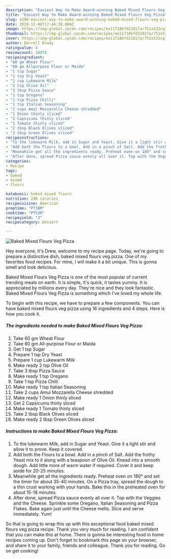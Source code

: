 ```yaml
---
description: "Easiest Way to Make Award-winning Baked Mixed Flours Veg Pizza"
title: "Easiest Way to Make Award-winning Baked Mixed Flours Veg Pizza"
slug: 4190-easiest-way-to-make-award-winning-baked-mixed-flours-veg-pizza
date: 2020-12-06T17:44:30.806Z
image: https://img-global.cpcdn.com/recipes/ee11718bfd21017a/751x532cq70/baked-mixed-flours-veg-pizza-recipe-main-photo.jpg
thumbnail: https://img-global.cpcdn.com/recipes/ee11718bfd21017a/751x532cq70/baked-mixed-flours-veg-pizza-recipe-main-photo.jpg
cover: https://img-global.cpcdn.com/recipes/ee11718bfd21017a/751x532cq70/baked-mixed-flours-veg-pizza-recipe-main-photo.jpg
author: Darrell Brady
ratingvalue: 4
reviewcount: 18078
recipeingredient:
- "60 gm Wheat Flour"
- "60 gm Allpurpose Flour or Maida"
- "1 tsp Sugar"
- "1 tsp Dry Yeast"
- "1 cup Lukewarm Milk"
- "2 tsp Olive Oil"
- "3 tbsp Pizza Sauce"
- "1 tsp Oregano"
- "1 tsp Pizza Chilli"
- "1 tsp Italian Seasoning"
- "2 cups Amul Mozzarella Cheese shredded"
- "1 Onion thinly sliced"
- "2 Capsicums thinly sliced"
- "1 Tomato thinly sliced"
- "2 tbsp Black Olives sliced"
- "2 tbsp Green Olives sliced"
recipeinstructions:
- "To the lukewarm Milk, add in Sugar and Yeast. Give it a light stir and allow it to prove. Keep it covered."
- "Add both the Flours to a bowl. Add in a pinch of Salt. Add the frothy Yeast mix to it along with a teaspoon of Olive Oil. Knead into a smooth dough. Add little more of warm water if required. Cover it and keep aside for 20-25 minutes."
- "Meanwhile get all the ingredients ready. Preheat oven on 180° and set the timer for about 35-40 minutes. On a Pizza tray, spread the dough to a thin crust working with your hands. Bake this in the preheated oven for about 15-18 minutes."
- "After done, spread Pizza sauce evenly all over it. Top with the Veggies and the Cheese. Sprinkle some Oregano, Italian Seasoning and Pizza Flakes. Bake again just until the Cheese melts. Slice and serve immediately. Yum!"
categories:
- Recipe
tags:
- baked
- mixed
- flours

katakunci: baked mixed flours 
nutrition: 240 calories
recipecuisine: American
preptime: "PT38M"
cooktime: "PT53M"
recipeyield: "3"
recipecategory: Dessert

---
```



![Baked Mixed Flours Veg Pizza](https://img-global.cpcdn.com/recipes/ee11718bfd21017a/751x532cq70/baked-mixed-flours-veg-pizza-recipe-main-photo.jpg)

Hey everyone, it's Drew, welcome to my recipe page. Today, we're going to prepare a distinctive dish, baked mixed flours veg pizza. One of my favorites food recipes. For mine, I will make it a bit unique. This is gonna smell and look delicious.

Baked Mixed Flours Veg Pizza is one of the most popular of current trending meals on earth. It is simple, it's quick, it tastes yummy. It is appreciated by millions every day. They're nice and they look fantastic. Baked Mixed Flours Veg Pizza is something which I've loved my whole life.




To begin with this recipe, we have to prepare a few components. You can have baked mixed flours veg pizza using 16 ingredients and 4 steps. Here is how you cook it.

<!--inarticleads1-->

##### The ingredients needed to make Baked Mixed Flours Veg Pizza:

1. Take 60 gm Wheat Flour
1. Take 60 gm All-purpose Flour or Maida
1. Get 1 tsp Sugar
1. Prepare 1 tsp Dry Yeast
1. Prepare 1 cup Lukewarm Milk
1. Make ready 2 tsp Olive Oil
1. Take 3 tbsp Pizza Sauce
1. Make ready 1 tsp Oregano
1. Take 1 tsp Pizza Chilli
1. Make ready 1 tsp Italian Seasoning
1. Take 2 cups Amul Mozzarella Cheese shredded
1. Make ready 1 Onion thinly sliced
1. Get 2 Capsicums thinly sliced
1. Make ready 1 Tomato thinly sliced
1. Take 2 tbsp Black Olives sliced
1. Make ready 2 tbsp Green Olives sliced




<!--inarticleads2-->

##### Instructions to make Baked Mixed Flours Veg Pizza:

1. To the lukewarm Milk, add in Sugar and Yeast. Give it a light stir and allow it to prove. Keep it covered.
1. Add both the Flours to a bowl. Add in a pinch of Salt. Add the frothy Yeast mix to it along with a teaspoon of Olive Oil. Knead into a smooth dough. Add little more of warm water if required. Cover it and keep aside for 20-25 minutes.
1. Meanwhile get all the ingredients ready. Preheat oven on 180° and set the timer for about 35-40 minutes. On a Pizza tray, spread the dough to a thin crust working with your hands. Bake this in the preheated oven for about 15-18 minutes.
1. After done, spread Pizza sauce evenly all over it. Top with the Veggies and the Cheese. Sprinkle some Oregano, Italian Seasoning and Pizza Flakes. Bake again just until the Cheese melts. Slice and serve immediately. Yum!




So that is going to wrap this up with this exceptional food baked mixed flours veg pizza recipe. Thank you very much for reading. I am confident that you can make this at home. There is gonna be interesting food in home recipes coming up. Don't forget to bookmark this page on your browser, and share it to your family, friends and colleague. Thank you for reading. Go on get cooking!
